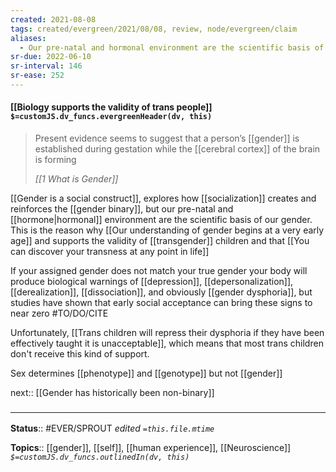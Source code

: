 ```yaml
---
created: 2021-08-08
tags: created/evergreen/2021/08/08, review, node/evergreen/claim
aliases:
  - Our pre-natal and hormonal environment are the scientific basis of our gender
sr-due: 2022-06-10
sr-interval: 146
sr-ease: 252
---
```


#### [[Biology supports the validity of trans people]] `$=customJS.dv_funcs.evergreenHeader(dv, this)`

> Present evidence seems to suggest that a person’s [[gender]] is established during gestation while the [[cerebral cortex]] of the brain is forming
> 
> <cite>[[1 What is Gender]]</cite> 

[[Gender is a social construct]], explores how [[socialization]] creates and reinforces the [[gender binary]], but our pre-natal and [[hormone|hormonal]] environment are the scientific basis of our gender. This is the reason why [[Our understanding of gender begins at a very early age]] and supports the validity of [[transgender]] children and that [[You can discover your transness at any point in life]] 

If your assigned gender does not match your true gender your body will produce biological warnings of [[depression]], [[depersonalization]], [[derealization]], [[dissociation]], and obviously [[gender dysphoria]], but studies have shown that early social acceptance can bring these signs to near zero #TO/DO/CITE 

Unfortunately, [[Trans children will repress their dysphoria if they have been effectively taught it is unacceptable]], which means that most trans children don't receive this kind of support. 

Sex determines [[phenotype]] and [[genotype]] but not [[gender]]

next:: [[Gender has historically been non-binary]]

### <hr class="footnote"/>

**Status**:: #EVER/SPROUT
*edited `=this.file.mtime`*

**Topics**:: [[gender]], [[self]], [[human experience]], [[Neuroscience]]
*`$=customJS.dv_funcs.outlinedIn(dv, this)`*
